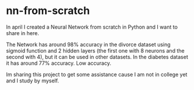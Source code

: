 # nn-from-scratch
In april I created a Neural Network from scratch in Python and I want to share in here.

The Network has around 98% accuracy in the divorce dataset using sigmoid function and 2 hidden layers (the first one with 8 neurons and the second with 4), but it can be used in other datasets.
In the diabetes dataset it has around 77% accuracy. Low accuracy.

Im sharing this project to get some assistance cause I am not in college yet and I study by myself.

